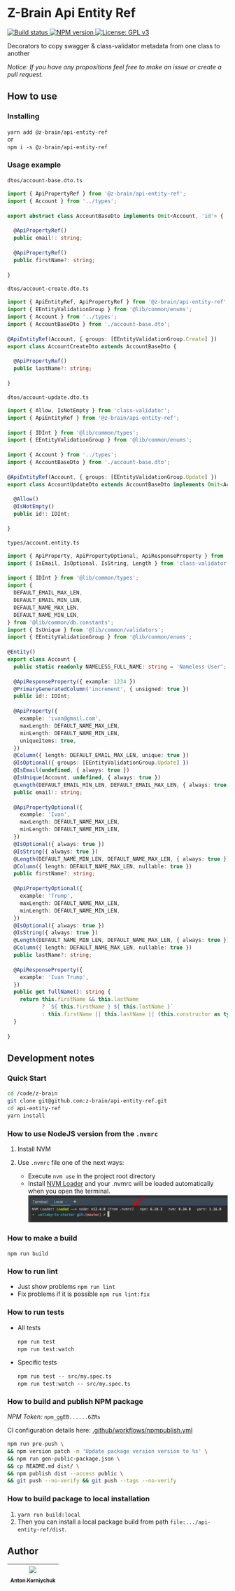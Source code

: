 # Z-Brain Api Entity Ref

<p>
  <a target="_blank" href="https://github.com/z-brain/api-entity-ref/actions?query=workflow%3A%22Build%22">
    <img alt="Build status" src="https://github.com/z-brain/api-entity-ref/workflows/Build/badge.svg">
  </a>
  <a target="_blank" href="https://www.npmjs.com/package/@z-brain/api-entity-ref">
    <img alt="NPM version" src="https://img.shields.io/npm/v/@z-brain/api-entity-ref.svg">
  </a>
  <a target="_blank" href="https://www.gnu.org/licenses/gpl-3.0">
    <img alt="License: GPL v3" src="https://img.shields.io/badge/License-GPLv3-blue.svg">
  </a>
</p>

Decorators to copy swagger & class-validator metadata from one class to another

*Notice: If you have any propositions feel free to make an issue or create a pull request.*

## How to use

### Installing

`yarn add @z-brain/api-entity-ref`  
or  
`npm i -s @z-brain/api-entity-ref`

### Usage example

`dtos/account-base.dto.ts`
```typescript
import { ApiPropertyRef } from '@z-brain/api-entity-ref';
import { Account } from '../types';

export abstract class AccountBaseDto implements Omit<Account, 'id'> {

  @ApiPropertyRef()
  public email!: string;

  @ApiPropertyRef()
  public firstName?: string;

}
```

`dtos/account-create.dto.ts`
```typescript
import { ApiEntityRef, ApiPropertyRef } from '@z-brain/api-entity-ref';
import { EEntityValidationGroup } from '@lib/common/enums';
import { Account } from '../types';
import { AccountBaseDto } from './account-base.dto';

@ApiEntityRef(Account, { groups: [EEntityValidationGroup.Create] })
export class AccountCreateDto extends AccountBaseDto {

  @ApiPropertyRef()
  public lastName?: string;

}
```

`dtos/account-update.dto.ts`
```typescript
import { Allow, IsNotEmpty } from 'class-validator';
import { ApiEntityRef } from '@z-brain/api-entity-ref';

import { IDInt } from '@lib/common/types';
import { EEntityValidationGroup } from '@lib/common/enums';

import { Account } from '../types';
import { AccountBaseDto } from './account-base.dto';

@ApiEntityRef(Account, { groups: [EEntityValidationGroup.Update] })
export class AccountUpdateDto extends AccountBaseDto implements Omit<Account, 'fullName'> {

  @Allow()
  @IsNotEmpty()
  public id!: IDInt;

}
```

`types/account.entity.ts`
```typescript
import { ApiProperty, ApiPropertyOptional, ApiResponseProperty } from '@nestjs/swagger';
import { IsEmail, IsOptional, IsString, Length } from 'class-validator';

import { IDInt } from '@lib/common/types';
import {
  DEFAULT_EMAIL_MAX_LEN,
  DEFAULT_EMAIL_MIN_LEN,
  DEFAULT_NAME_MAX_LEN,
  DEFAULT_NAME_MIN_LEN,
} from '@lib/common/db.constants';
import { IsUnique } from '@lib/common/validators';
import { EEntityValidationGroup } from '@lib/common/enums';

@Entity()
export class Account {
  public static readonly NAMELESS_FULL_NAME: string = 'Nameless User';

  @ApiResponseProperty({ example: 1234 })
  @PrimaryGeneratedColumn('increment', { unsigned: true })
  public id!: IDInt;

  @ApiProperty({
    example: 'ivan@gmail.com',
    maxLength: DEFAULT_NAME_MAX_LEN,
    minLength: DEFAULT_NAME_MIN_LEN,
    uniqueItems: true,
  })
  @Column({ length: DEFAULT_EMAIL_MAX_LEN, unique: true })
  @IsOptional({ groups: [EEntityValidationGroup.Update] })
  @IsEmail(undefined, { always: true })
  @IsUnique(Account, undefined, { always: true })
  @Length(DEFAULT_EMAIL_MIN_LEN, DEFAULT_EMAIL_MAX_LEN, { always: true })
  public email!: string;

  @ApiPropertyOptional({
    example: 'Ivan',
    maxLength: DEFAULT_NAME_MAX_LEN,
    minLength: DEFAULT_NAME_MIN_LEN,
  })
  @IsOptional({ always: true })
  @IsString({ always: true })
  @Length(DEFAULT_NAME_MIN_LEN, DEFAULT_NAME_MAX_LEN, { always: true })
  @Column({ length: DEFAULT_NAME_MAX_LEN, nullable: true })
  public firstName?: string;

  @ApiPropertyOptional({
    example: 'Trump',
    maxLength: DEFAULT_NAME_MAX_LEN,
    minLength: DEFAULT_NAME_MIN_LEN,
  })
  @IsOptional({ always: true })
  @IsString({ always: true })
  @Length(DEFAULT_NAME_MIN_LEN, DEFAULT_NAME_MAX_LEN, { always: true })
  @Column({ length: DEFAULT_NAME_MAX_LEN, nullable: true })
  public lastName?: string;

  @ApiResponseProperty({
    example: 'Ivan Trump',
  })
  public get fullName(): string {
    return this.firstName && this.lastName
           ? `${ this.firstName } ${ this.lastName }`
           : this.firstName || this.lastName || (this.constructor as typeof Account).NAMELESS_FULL_NAME;
  }

}
```

## Development notes

### Quick Start

```bash
cd /code/z-brain
git clone git@github.com:z-brain/api-entity-ref.git
cd api-entity-ref
yarn install
```

### How to use NodeJS version from the `.nvmrc`

1. Install NVM
2. Use `.nvmrc` file one of the next ways:

    * Execute `nvm use` in the project root directory
    * Install [NVM Loader](https://github.com/korniychuk/ankor-shell) and your .nvmrc will be loaded automatically when you open the terminal.
      ![NVM Loader demo](./resources/readme.nvm-loader.png)

### How to make a build

`npm run build`

### How to run lint

* Just show problems `npm run lint`
* Fix problems if it is possible `npm run lint:fix`

### How to run tests

* All tests

  `npm run test`  
  `npm run test:watch`
* Specific tests

  `npm run test -- src/my.spec.ts`  
  `npm run test:watch -- src/my.spec.ts`

### How to build and publish NPM package

*NPM Token:* `npm_ggEB......6ZRs`

CI configuration details here: [.github/workflows/npmpublish.yml](.github/workflows/npmpublish.yml)

```bash
npm run pre-push \
&& npm version patch -m 'Update package version version to %s' \
&& npm run gen-public-package.json \
&& cp README.md dist/ \
&& npm publish dist --access public \
&& git push --no-verify && git push --tags --no-verify
```

### How to build package to local installation

1. `yarn run build:local`
2. Then you can install a local package build from path `file:.../api-entity-ref/dist`.

## Author

| [<img src="https://www.korniychuk.pro/avatar.jpg" width="100px;"/><br /><sub>Anton Korniychuk</sub>](https://korniychuk.pro) |
| :---: |
